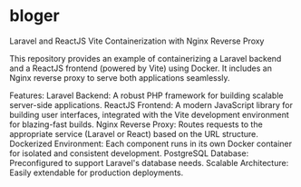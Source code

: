 # bloger

Laravel and ReactJS Vite Containerization with Nginx Reverse Proxy

This repository provides an example of containerizing a Laravel backend and a ReactJS frontend (powered by Vite) using Docker. It includes an Nginx reverse proxy to serve both applications seamlessly.


Features:
Laravel Backend: A robust PHP framework for building scalable server-side applications.
ReactJS Frontend: A modern JavaScript library for building user interfaces, integrated with the Vite development environment for blazing-fast builds.
Nginx Reverse Proxy: Routes requests to the appropriate service (Laravel or React) based on the URL structure.
Dockerized Environment: Each component runs in its own Docker container for isolated and consistent development.
PostgreSQL Database: Preconfigured to support Laravel's database needs.
Scalable Architecture: Easily extendable for production deployments.
